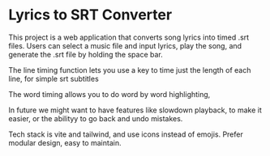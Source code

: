 # Lyrics to SRT Converter

This project is a web application that converts song lyrics into timed .srt files. Users can select a music file and input lyrics, play the song, and generate the .srt file by holding the space bar.

The line timing function lets you use a key to time just the length of each line, for simple srt subtitles

The word timing allows you to do word by word highlighting, 

In future we might want to have features like slowdown playback, to make it easier, or the abilityy to go back and undo mistakes.

Tech stack is vite and tailwind, and use icons instead of emojis. Prefer modular design, easy to maintain.